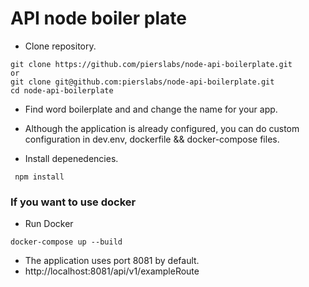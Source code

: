 # API node boiler plate

- Clone repository.

```
git clone https://github.com/pierslabs/node-api-boilerplate.git
or
git clone git@github.com:pierslabs/node-api-boilerplate.git
cd node-api-boilerplate
```

- Find word boilerplate and and change the name for your app.

- Although the application is already configured, you can do custom configuration in dev.env, dockerfile && docker-compose files.

- Install depenedencies.

```
 npm install
```

### If you want to use docker

- Run Docker

```
docker-compose up --build
```

- The application uses port 8081 by default.
- http://localhost:8081/api/v1/exampleRoute
